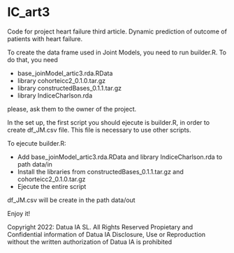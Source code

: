# IC_art3

Code for project heart failure third article. Dynamic prediction of outcome of patients with heart failure.

To create the data frame used in Joint Models, you need to run builder.R. To do that, you need

- base_joinModel_artic3.rda.RData
- library cohorteicc2_0.1.0.tar.gz
- library constructedBases_0.1.1.tar.gz
- library IndiceCharlson.rda

please, ask them to the owner of the project.

In the set up, the first script you should ejecute is builder.R, in order to create df_JM.csv file. This file is necessary to use other scripts.

To ejecute builder.R:
- Add base_joinModel_artic3.rda.RData and library IndiceCharlson.rda to path data/in
- Install the libraries from constructedBases_0.1.1.tar.gz and cohorteicc2_0.1.0.tar.gz
- Ejecute the entire script

df_JM.csv will be create in the path data/out

Enjoy it!

Copyright 2022: Datua IA SL. All Rights Reserved
Propietary and Confidential information of Datua IA
Disclosure, Use or Reproduction without the written authorization of Datua IA is prohibited
